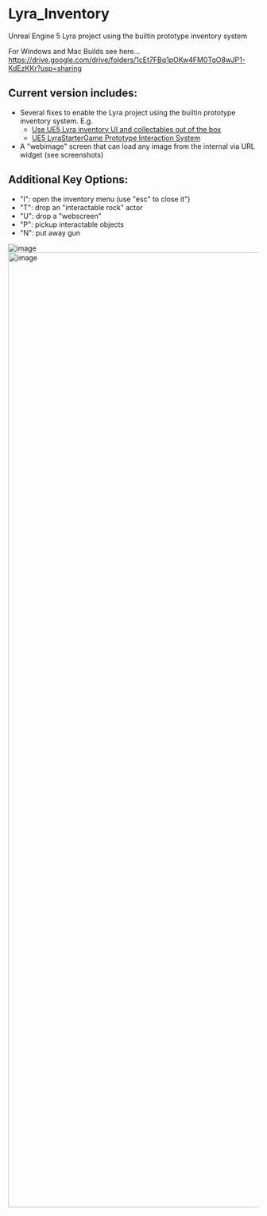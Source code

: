 # Lyra_Inventory

Unreal Engine 5 Lyra project using the builtin prototype inventory system

For Windows and Mac Builds see here...
https://drive.google.com/drive/folders/1cEt7FBq1pOKw4FM0TqO8wJP1-KdEzKKr?usp=sharing

## Current version includes:
- Several fixes to enable the Lyra project using the builtin prototype inventory system.  E.g.
  - [Use UE5 Lyra inventory UI and collectables out of the box](https://www.youtube.com/watch?v=z3yFESKrSI0&t=232s&ab_channel=NanceDevDiaries)
  - [UE5 LyraStarterGame Prototype Interaction System](https://www.youtube.com/watch?v=jm0qX5KkLQs&ab_channel=Xist)
- A "webimage" screen that can load any image from the internal via URL widget (see screenshots)

## Additional Key Options:
- "I": open the inventory menu (use "esc" to close it")
- "T": drop an "interactable rock" actor
- "U": drop a "webscreen"
- "P": pickup interactable objects
- "N": put away gun




![image](https://user-images.githubusercontent.com/3343322/192088962-ace05579-ba8a-45ad-b556-e28ff4409c19.png)
<img width="1920" alt="image" src="https://user-images.githubusercontent.com/3343322/192114653-8929aa44-e288-4f1c-bb22-cc76c0701bd0.png">

